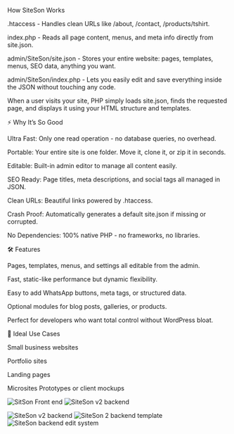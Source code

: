 How SiteSon Works

.htaccess - Handles clean URLs like /about, /contact, /products/tshirt.

index.php - Reads all page content, menus, and meta info directly from site.json.

admin/SiteSon/site.json - Stores your entire website: pages, templates, menus, SEO data, anything you want.

admin/SiteSon/index.php - Lets you easily edit and save everything inside the JSON without touching any code.

When a user visits your site, PHP simply loads site.json, finds the requested page, and displays it using your HTML structure and templates.

⚡ Why It’s So Good

Ultra Fast: Only one read operation - no database queries, no overhead.

Portable: Your entire site is one folder. Move it, clone it, or zip it in seconds.

Editable: Built-in admin editor to manage all content easily.

SEO Ready: Page titles, meta descriptions, and social tags all managed in JSON.

Clean URLs: Beautiful links powered by .htaccess.

Crash Proof: Automatically generates a default site.json if missing or corrupted.

No Dependencies: 100% native PHP - no frameworks, no libraries.

🛠️ Features

Pages, templates, menus, and settings all editable from the admin.

Fast, static-like performance but dynamic flexibility.

Easy to add WhatsApp buttons, meta tags, or structured data.

Optional modules for blog posts, galleries, or products.

Perfect for developers who want total control without WordPress bloat.

💼 Ideal Use Cases

Small business websites

Portfolio sites

Landing pages

Microsites
Prototypes or client mockups


![SitSon Front end](https://github.com/user-attachments/assets/828685ee-bfac-4a8a-8794-aec20945e223)
![SiteSon v2 backend](https://github.com/user-attachments/assets/bff0f08e-673c-4477-9ef6-7e391cbe1fd6)

![SiteSon v2 backend](https://github.com/user-attachments/assets/1f80c434-ff45-4643-9734-b04ad7451c84)
![SiteSon 2 backend template](https://github.com/user-attachments/assets/c240f6e0-5826-469d-ae42-827ac67f95a1)
![SiteSon backend edit system](https://github.com/user-attachments/assets/b49b5152-6e44-4dd5-b461-22dba65bb1c0)
